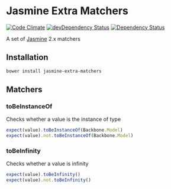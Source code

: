# Jasmine Extra Matchers

[![Code Climate](https://codeclimate.com/github/tomi77/jasmine-extra-matchers/badges/gpa.svg)](https://codeclimate.com/github/tomi77/jasmine-extra-matchers)
[![devDependency Status](https://david-dm.org/tomi77/jasmine-extra-matchers/dev-status.svg)](https://david-dm.org/tomi77/jasmine-extra-matchers#info=devDependencies)
[![Dependency Status](https://www.versioneye.com/user/projects/578ea15c88bf880039f7e576/badge.svg?style=flat-square)](https://www.versioneye.com/user/projects/578ea15c88bf880039f7e576)

A set of [Jasmine](http://jasmine.github.io/) 2.x matchers

## Installation

~~~bash
bower install jasmine-extra-matchers
~~~

## Matchers

### toBeInstanceOf

Checks whether a value is the instance of type

~~~js
expect(value).toBeInstanceOf(Backbone.Model)
expect(value).not.toBeInstanceOf(Backbone.Model)
~~~

### toBeInfinity

Checks whether a value is infinity

~~~js
expect(value).toBeInfinity()
expect(value).not.toBeInfinity()
~~~
